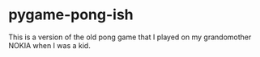 # pygame-pong-ish
This is a version of the old pong game that I played on my grandomother NOKIA when I was a kid.
